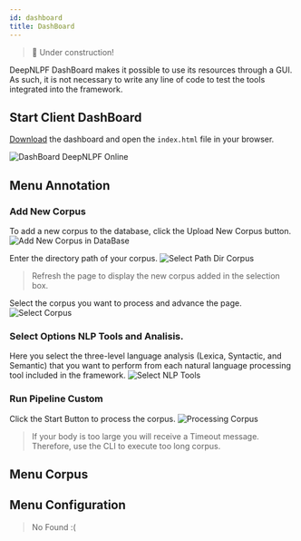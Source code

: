 ```yaml
---
id: dashboard
title: DashBoard
---
```


> 🚧 Under construction!

DeepNLPF DashBoard makes it possible to use its resources through a GUI. As such, it is not necessary to write any line of code to test the tools integrated into the framework.

## Start Client DashBoard

[Download](https://github.com/deepnlpf/dashboard.git) the dashboard and open the ```index.html``` file in your browser.

![DashBoard DeepNLPF Online](https://deepnlpf.github.io/site/img/dashboard_online.png)

## Menu Annotation

### Add New Corpus
To add a new corpus to the database, click the Upload New Corpus button.
![Add New Corpus in DataBase](https://deepnlpf.github.io/site/img/save_new_corpus.png)

Enter the directory path of your corpus.
![Select Path Dir Corpus](https://deepnlpf.github.io/site/img/path_new_corpus.png)

> Refresh the page to display the new corpus added in the selection box.

Select the corpus you want to process and advance the page.
![Select Corpus](https://deepnlpf.github.io/site/img/selected_corpus.png)

### Select Options NLP Tools and Analisis.
Here you select the three-level language analysis (Lexica, Syntactic, and Semantic) that you want to perform from each natural language processing tool included in the framework.
![Select NLP Tools](https://deepnlpf.github.io/site/img/selected_nlptools.png)

### Run Pipeline Custom
Click the Start Button to process the corpus.
![Processing Corpus](https://deepnlpf.github.io/site/img/processing_corpus.png)

> If your body is too large you will receive a Timeout message. Therefore, use the CLI to execute too long corpus.

## Menu Corpus

## Menu Configuration
> No Found :(
